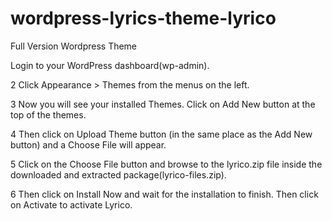 # wordpress-lyrics-theme-lyrico
Full Version Wordpress Theme

Login to your WordPress dashboard(wp-admin).

2 Click Appearance > Themes from the menus on the left.

3 Now you will see your installed Themes. Click on Add New button at the top of the themes.

4 Then click on Upload Theme button (in the same place as the Add New button) and a Choose File will appear.

5 Click on the Choose File button and browse to the lyrico.zip file inside the downloaded and extracted package(lyrico-files.zip).

6 Then click on Install Now and wait for the installation to finish. Then click on Activate to activate Lyrico.
